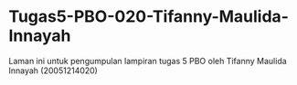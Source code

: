 # Tugas5-PBO-020-Tifanny-Maulida-Innayah
Laman ini untuk pengumpulan lampiran tugas 5 PBO oleh Tifanny Maulida Innayah (20051214020)
